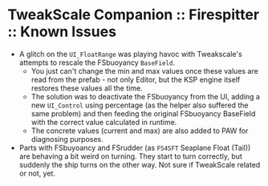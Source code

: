 # TweakScale Companion :: Firespitter :: Known Issues

* A glitch on the `UI_FloatRange` was playing havoc with Tweakscale's attempts to rescale the FSbuoyancy `BaseField`.
	+ You just can't change the min and max values once these values are read from the prefab - not only Editor, but the KSP engine itself restores these values all the time.
	+ The solution was to deactivate the FSbuoyancy from the UI, adding a new `UI_Control` using percentage (as the helper also suffered the same problem) and then feeding the original FSbuoyancy BaseField with the correct value calculated in runtime.
	+ The concrete values (current and max) are also added to PAW for diagnosing purposes.
* Parts with FSbuyoancy and FSrudder (as `FS4SFT` Seaplane Float (Tail)) are behaving a bit weird on turning. They start to turn correctly, but suddenly the ship turns on the other way. Not sure if TweakScale related or not, yet.
